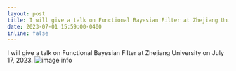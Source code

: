 ```yaml
---
layout: post
title: I will give a talk on Functional Bayesian Filter at Zhejiang University on July 17, 2023.
date: 2023-07-01 15:59:00-0400
inline: false
---
```


I will give a talk on Functional Bayesian Filter at Zhejiang University on July 17, 2023.
![image info](https://li-kan.github.io/assets/img/zjuJuly2023.JP)
